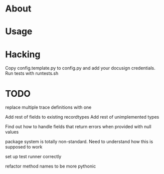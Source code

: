 # About

# Usage

# Hacking

Copy config.template.py to config.py and add your docusign credentials.
Run tests with runtests.sh

# TODO

replace multiple trace definitions with one

Add rest of fields to existing recordtypes
Add rest of unimplemented types

Find out how to handle fields that return errors when provided
with null values

package system is totally non-standard. Need to understand how this is supposed to work

set up test runner correctly

refactor method names to be more pythonic
